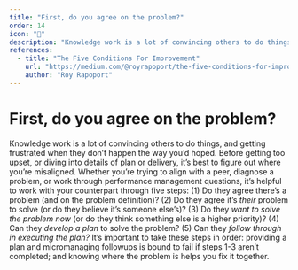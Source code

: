 ```yaml
---
title: "First, do you agree on the problem?"
order: 14
icon: "🤝"
description: "Knowledge work is a lot of convincing others to do things, and getting frustrated when they don’t happen the way you’d hoped. Before getting too upset, try to figure out where you’re misaligned. Work with your counterpart through five steps: (1) Do they agree there’s a problem (and on the problem definition)? (2) Do they agree it’s *their* problem to solve (or do they believe it’s someone else’s)? (3) Do they *want to solve the problem now* (or do they think something else is a higher priority)? (4) Can they *develop a plan* to solve the problem? (5) Can they *follow through in executing the plan?* These steps must go in order: providing a plan and micromanaging followups is bound to fail if steps 1-3 aren’t completed; but knowing where the problem is helps you fix it together."
references:
  - title: "The Five Conditions For Improvement"
    url: "https://medium.com/@royrapoport/the-five-conditions-for-improvement-20909f856dab"
    author: "Roy Rapoport"
---
```


# First, do you agree on the problem?

Knowledge work is a lot of convincing others to do things, and getting frustrated when they don’t happen the way you’d hoped. Before getting too upset, or diving into details of plan or delivery, it’s best to figure out where you’re misaligned. Whether you’re trying to align with a peer, diagnose a problem, or work through performance management questions, it’s helpful to work with your counterpart through five steps: (1) Do they agree there’s a problem (and on the problem definition)? (2) Do they agree it’s *their* problem to solve (or do they believe it’s someone else’s)? (3) Do they *want to solve the problem now* (or do they think something else is a higher priority)? (4) Can they *develop a plan* to solve the problem? (5) Can they *follow through in executing the plan?* It’s important to take these steps in order: providing a plan and micromanaging followups is bound to fail if steps 1-3 aren’t completed; and knowing where the problem is helps you fix it together.